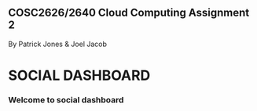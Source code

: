 ## COSC2626/2640 Cloud Computing Assignment 2
By Patrick Jones &amp; Joel Jacob 

# SOCIAL DASHBOARD

### Welcome to social dashboard
